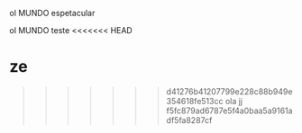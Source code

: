 
ol MUNDO espetacular

ol MUNDO
teste
<<<<<<< HEAD

ze
=======
>>>>>>> d41276b41207799e228c88b949e354618fe513cc
ola jj
>>>>>>> f5fc879ad6787e5f4a0baa5a9161adf5fa8287cf

